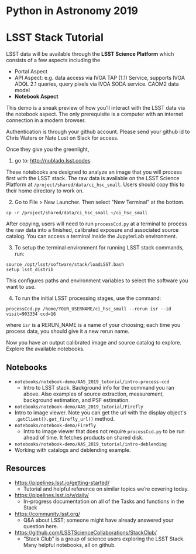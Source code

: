 # Python in Astronomy 2019
# LSST Stack Tutorial 

LSST data will be available through the **LSST Science Platform** which consists of a few aspects including the

- Portal Aspect
- API Aspect: e.g. data access via IVOA TAP (1.1) Service, supports IVOA ADQL 2.1 queries, query pixels via IVOA SODA service. CAOM2 data model
- **Notebook Aspect**

This demo is a sneak preview of how you’ll interact with the LSST data via the notebook aspect. The only prerequisite is a computer with an internet connection in a modern browser. 

Authentication is through your github account. Please send your github id to Chris Waters or Nate Lust on Slack for access. 

Once they give you the greenlight, 

1) go to: http://nublado.lsst.codes

These notebooks are designed to analyze an image that you will process first with the
LSST stack.  The raw data is available on the LSST Science Platform at
`/project/shared/data/ci_hsc_small`. Users should copy this to their home
directory to work on.

2) Go to File > New Launcher.
Then select "New Terminal" at the bottom.


`cp -r /project/shared/data/ci_hsc_small ~/ci_hsc_small`

After copying, users will need to run `processCcd.py` at a terminal to process
the raw data into a finished, calibrated exposure and associated source catalog.
You can access a terminal inside the JupyterLab environment.  

3) To setup the terminal environment for running LSST stack commands, run:

```
source /opt/lsst/software/stack/loadLSST.bash
setup lsst_distrib
```
This configures paths and environment variables to select the software you want
to use.

4)  To run the initial LSST processing stages, use the command: 
```
processCcd.py /home/YOUR_USERNAME/ci_hsc_small --rerun isr --id visit=903334 ccd=16
```
where `isr` is a RERUN_NAME is a name of your choosing; each time you process data, you
should give it a new rerun name.

Now you have an output calibrated image and source catalog to explore. Explore the available notebooks. 

## Notebooks

- `notebooks/notebook-demo/AAS_2019_tutorial/intro-process-ccd`
	- Intro to LSST stack. Background info for the command you ran above. Also examples of source extraction, measurement, background estimation, and PSF estimation. 
-  `notebooks/notebook-demo/AAS_2019_tutorial/Firefly` 
  - Intro to image viewer. Note you can get the url with the display object's `.getClient().get_firefly_url()` method.
- `notebooks/notebook-demo/Firefly` 
  - Intro to image viewer that does not require `processCcd.py` to be run ahead of time. It fetches products on shared disk. 
-  `notebooks/notebook-demo/AAS_2019_tutorial/intro-deblending` 
  - Working with catalogs and deblending example. 


## Resources

- https://pipelines.lsst.io/getting-started/
  - Tutorial and helpful reference on similar topics we’re covering today. 
- https://pipelines.lsst.io/v/daily/
  - In-progress documentation on all of the Tasks and functions in the Stack
- https://community.lsst.org/
  - Q&A about LSST; someone might have already answered your question here.
- https://github.com/LSSTScienceCollaborations/StackClub/
  - “Stack Club” is a group of science users exploring the LSST Stack. Many helpful
notebooks, all on github.


